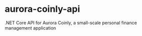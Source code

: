 # aurora-coinly-api
.NET Core API for Aurora Coinly, a small-scale personal finance management application
